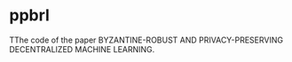 # ppbrl
TThe code of the paper BYZANTINE-ROBUST AND PRIVACY-PRESERVING DECENTRALIZED MACHINE LEARNING.
